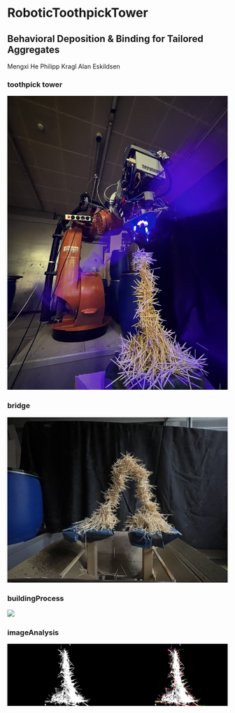 # RoboticToothpickTower


## Behavioral Deposition & Binding for Tailored Aggregates
Mengxi He
Philipp Kragl
Alan Eskildsen

### toothpick tower
![](imgs/000_Best.JPG)

### bridge
![](imgs/Bridge.JPG)

### buildingProcess
![](imgs/Process.gif)

### imageAnalysis
![](imgs/opencv_frame_32.png)